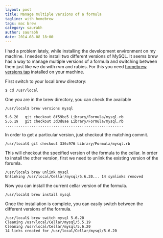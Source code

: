 ```yaml
---
layout: post
title: Manage multiple versions of a formula
tagline: with homebrew
tags: mac brew
category: saurabh
author: saurabh
date: 2014-08-08 18:00
---
```

I had a problem lately, while installing the development environment on my machine. I needed to install two different versions of MySQL. It seems brew has a way to manage multiple versions of a formula and switching between them just like we do with rvm and rubies. For this you need [homebrew versions tap][1] installed on your machine.

First switch to your local brew directory:

    $ cd /usr/local

One you are in the brew directory, you can check the available 

    /usr/local$ brew versions mysql

	5.6.20   git checkout 8f59be5 Library/Formula/mysql.rb
	5.6.19   git checkout 3d3d8ae Library/Formula/mysql.rb
	......................................................

In order to get a particular version, just checkout the matching commit.

    /usr/local$ git checkout 336c976 Library/Formula/mysql.rb

This will checkout the specified version of the formula to the cellar. In order to install the other version, first we need to unlink the existing version of the forumla.

	/usr/local$ brew unlink mysql
	Unlinking /usr/local/Cellar/mysql/5.6.20... 14 symlinks removed

Now you can install the current cellar version of the formula.

	/usr/local$ brew install mysql

Once the installation is complete, you can easily switch between the different versions of the formula.

	/usr/local$ brew switch mysql 5.6.20
	Cleaning /usr/local/Cellar/mysql/5.5.19
	Cleaning /usr/local/Cellar/mysql/5.6.20
	14 links created for /usr/local/Cellar/mysql/5.6.20

[1]: https://github.com/Homebrew/homebrew-versions